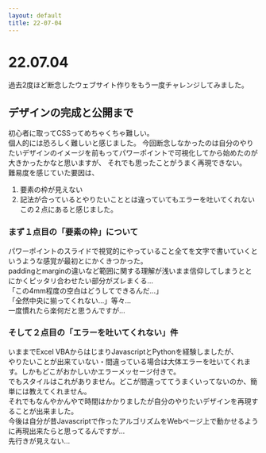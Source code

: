 ```yaml
---
layout: default
title: 22-07-04
---
```


# 22.07.04 
過去2度ほど断念したウェブサイト作りをもう一度チャレンジしてみました。
## デザインの完成と公開まで
初心者に取ってCSSってめちゃくちゃ難しい。  
個人的には恐ろしく難しいと感じました。
今回断念しなかったのは自分のやりたいデザインのイメージを前もってパワーポイントで可視化してから始めたのが大きかったかなと思いますが、
それでも思ったことがうまく再現できない。  
難易度を感じていた要因は、
1. 要素の枠が見えない
1. 記法が合っているとやりたいこととは違っていてもエラーを吐いてくれない
この２点にあると感じました。  
### まず１点目の「要素の枠」について
パワーポイントのスライドで視覚的にやっていること全てを文字で書いていくというような感覚が最初とにかくきつかった。  
paddingとmarginの違いなど範囲に関する理解が浅いまま信仰してしまうととにかくピッタリ合わせたい部分がズレまくる…  
「この4mm程度の空白はどうしてできるんだ…」  
「全然中央に揃ってくれない…」等々…  
一度慣れたら楽何だと思うんですが…  
### そして２点目の「エラーを吐いてくれない」件
いままでExcel VBAからはじまりJavascriptとPythonを経験しましたが、  
やりたいことが出来ていない・間違っている場合は大体エラーを吐いてくれます。しかもどこがおかしいかエラーメッセージ付きで。  
でもスタイルはこれがありません。どこが間違っててうまくいってないのか、簡単には教えてくれません。  
それでもなんやかんやで時間はかかりましたが自分のやりたいデザインを再現することが出来ました。  
今後は自分が昔Javascriptで作ったアルゴリズムをWebページ上で動かせるように再現出来たらと思ってるんですが…  
先行きが見えない…  
